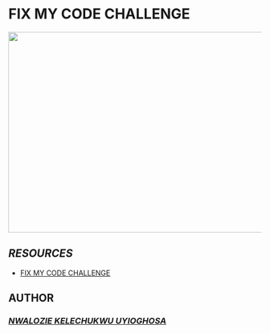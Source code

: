 # FIX MY CODE CHALLENGE 
<img src="https://encrypted-tbn0.gstatic.com/images?q=tbn:ANd9GcRZCqJsamLdBRjlyX7wnrWB6snVXixERYTRgw&usqp=CAU" width="1500" height="400">

## ___RESOURCES___
- [FIX MY CODE CHALLENGE ](https://github.com/holbertonschool/0x00-Fix_My_Code_Challenge)

## AUTHOR

### ___[NWALOZIE KELECHUKWU UYIOGHOSA](https://github.com/Nwalozie)___